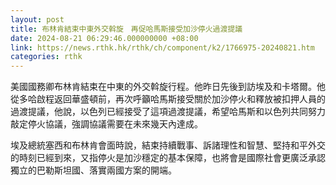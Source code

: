 ```yaml
---
layout: post
title: 布林肯結束中東外交斡旋　再促哈馬斯接受加沙停火過渡提議
date: 2024-08-21 06:29:46.000000000 +08:00
link: https://news.rthk.hk/rthk/ch/component/k2/1766975-20240821.htm
categories: rthk
---
```


美國國務卿布林肯結束在中東的外交斡旋行程。他昨日先後到訪埃及和卡塔爾。他從多哈啟程返回華盛頓前，再次呼籲哈馬斯接受關於加沙停火和釋放被扣押人員的過渡提議，他說，以色列已經接受了這項過渡提議，希望哈馬斯和以色列共同努力敲定停火協議，強調協議需要在未來幾天內達成。

埃及總統塞西和布林肯會面時說，結束持續戰事、訴諸理性和智慧、堅持和平外交的時刻已經到來，又指停火是加沙穩定的基本保障，也將會是國際社會更廣泛承認獨立的巴勒斯坦國、落實兩國方案的開端。
